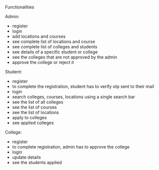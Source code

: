 Functionalities

Admin:

- register
- login
- add locations and courses
- see complete list of locations and course
- see complete list of colleges and students
- see details of a specific student or college
- see the colleges that are not approved by the admin
- approve the college or reject it

Student:

- register
- to complete the registration, student has to verify otp sent to their mail
- login
- search colleges, courses, locations using a single search bar
- see the list of all colleges
- see the list of courses
- see the list of locations
- apply to colleges
- see applied colleges

College:

- register
- to complete registration, admin has to approve the college
- login
- update details
- see the students applied
